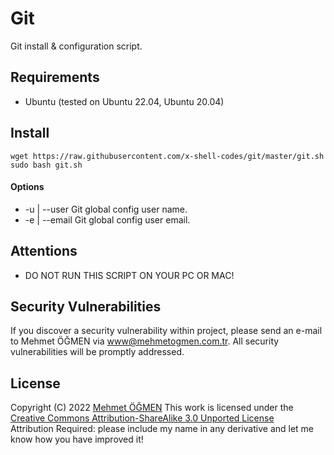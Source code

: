 # Git

Git install & configuration script.

## Requirements

* Ubuntu (tested on Ubuntu 22.04, Ubuntu 20.04)

## Install
```
wget https://raw.githubusercontent.com/x-shell-codes/git/master/git.sh
sudo bash git.sh
```

#### Options

- -u | --user Git global config user name.
- -e | --email Git global config user email.

## Attentions

* DO NOT RUN THIS SCRIPT ON YOUR PC OR MAC!

## Security Vulnerabilities

If you discover a security vulnerability within project, please send an e-mail to Mehmet ÖĞMEN
via [www@mehmetogmen.com.tr](mailto:www@mehmetogmen.com.tr). All security vulnerabilities will be promptly addressed.

## License

Copyright (C) 2022 [Mehmet ÖĞMEN](https://github.com/X-Adam)
This work is licensed under
the [Creative Commons Attribution-ShareAlike 3.0 Unported License](http://creativecommons.org/licenses/by-sa/3.0/)  
Attribution Required: please include my name in any derivative and let me know how you have improved it!
